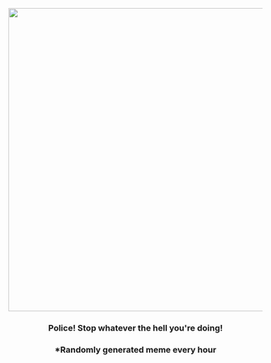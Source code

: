 <p align="center">
        <img src="https://i.redd.it/nfjtxkltfi0a1.gif" width="600" height="600">
        </p>
        <h3 align="center">Police! Stop whatever the hell you're doing!</h3>
        <h3 align="center">*Randomly generated meme every hour</h3>
    